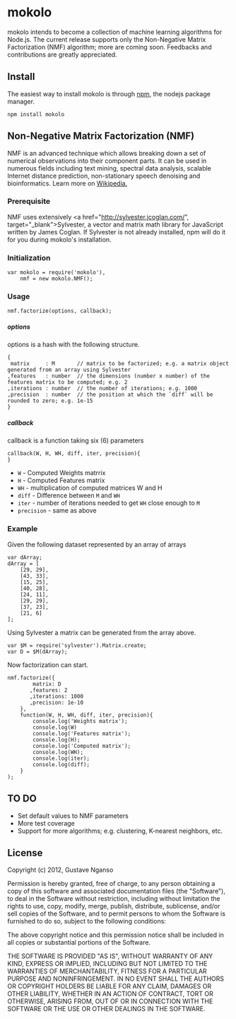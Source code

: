 # mokolo

mokolo intends to become a collection of machine learning algorithms for Node.js. The current release supports only the Non-Negative Matrix Factorization (NMF)
algorithm; more are coming soon. 
Feedbacks and contributions are greatly appreciated. 

## Install
The easiest way to install mokolo is through <a href="http://www.npmjs.org" target="_blank">npm</a>, the nodejs package manager.
```
npm install mokolo
```

## Non-Negative Matrix Factorization (NMF)
NMF is an advanced technique which allows breaking down a set of numerical observations into their component parts.
It can be used in numerous fields including text mining, spectral data analysis, scalable Internet distance prediction,
non-stationary speech denoising and bioinformatics. Learn more on <a href="http://en.wikipedia.org/wiki/Non-negative_matrix_factorization" target="_blank"> Wikipedia.</a>
### Prerequisite
NMF uses extensively <a href="http://sylvester.jcoglan.com/", target="_blank">Sylvester</a>, a vector and matrix math library for JavaScript written 
by James Coglan.
If Sylvester is not already installed, npm will do it for you during mokolo's installation.

### Initialization
```
var mokolo = require('mokolo'), 
    nmf = new mokolo.NMF();
```

### Usage
```
nmf.factorize(options, callback);
```
##### options
options is a hash with the following structure.
```
{
 matrix     : M       // matrix to be factorized; e.g. a matrix object generated from an array using Sylvester  
,features   : number  // the dimensions (number x number) of the features matrix to be computed; e.g. 2
,iterations : number  // the number of iterations; e.g. 1000 
,precision  : number  // the position at which the `diff` will be rounded to zero; e.g. 1e-15 
}
```

##### callback
callback is a function taking six (6) parameters

```
callback(W, H, WH, diff, iter, precision){
}
```
* `W` - Computed Weights matrrix
* `H` - Computed Features matrix
* `WH` - multiplication of computed matrices W and H
* `diff` - Difference between `M` and `WH` 
* `iter` - number of iterations needed to get `WH` close enough to `M`
* `precision` - same as above 

### Example
Given the following dataset represented by an array of arrays 
```
var dArray;
dArray = [
    [29, 29],
    [43, 33],
    [15, 25],
    [40, 28],
    [24, 11],
    [29, 29],
    [37, 23],
    [21, 6]
];

```
Using Sylvester a matrix can be generated from the array above.

```
var $M = require('sylvester').Matrix.create;
var D = $M(dArray);
```
Now factorization can start.
```
nmf.factorize({
        matrix: D
       ,features: 2
       ,iterations: 1000
       ,precision: 1e-10
    }, 
    function(W, H, WH, diff, iter, precision){
        console.log('Weights matrix');
        console.log(W)
        console.log('Features matrix');
        console.log(H);
        console.log('Computed matrix');
        console.log(WH);
        console.log(iter);
        console.log(diff);
    }
);
```

## TO DO
* Set default values to NMF parameters
* More test coverage
* Support for more algorithms; e.g. clustering, K-nearest neighbors, etc.

## License

Copyright (c) 2012, Gustave Nganso

Permission is hereby granted, free of charge, to any person obtaining a copy of this software and associated documentation files (the "Software"), to deal in the Software without restriction, including without limitation the rights to use, copy, modify, merge, publish, distribute, sublicense, and/or sell copies of the Software, and to permit persons to whom the Software is furnished to do so, subject to the following conditions:

The above copyright notice and this permission notice shall be included in all copies or substantial portions of the Software.

THE SOFTWARE IS PROVIDED "AS IS", WITHOUT WARRANTY OF ANY KIND, EXPRESS OR IMPLIED, INCLUDING BUT NOT LIMITED TO THE WARRANTIES OF MERCHANTABILITY, FITNESS FOR A PARTICULAR PURPOSE AND NONINFRINGEMENT. IN NO EVENT SHALL THE AUTHORS OR COPYRIGHT HOLDERS BE LIABLE FOR ANY CLAIM, DAMAGES OR OTHER LIABILITY, WHETHER IN AN ACTION OF CONTRACT, TORT OR OTHERWISE, ARISING FROM, OUT OF OR IN CONNECTION WITH THE SOFTWARE OR THE USE OR OTHER DEALINGS IN THE SOFTWARE.